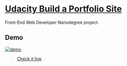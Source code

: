 # [Udacity Build a Portfolio Site](https://github.com/udacity/Project-Descriptions-for-Review/blob/master/Front%20End/Build%20a%20Portfolio%20Site.md)

Front-End Web Developer Nanodegree project.

## Demo

[![demo](https://raw.githubusercontent.com/brenopolanski/udacity-build-a-portfolio-site/master/demo.png)](http://brenopolanski.github.io/udacity-build-a-portfolio-site/)

> [Check it live](http://brenopolanski.github.io/udacity-build-a-portfolio-site/).
